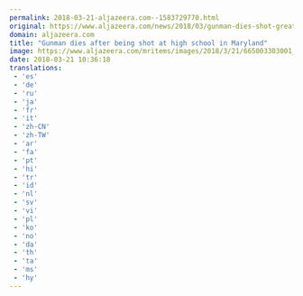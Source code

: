 ```yaml
---
permalink: 2018-03-21-aljazeera.com--1583729770.html
original: https://www.aljazeera.com/news/2018/03/gunman-dies-shot-great-mills-high-school-maryland-180321083904833.html
domain: aljazeera.com
title: "Gunman dies after being shot at high school in Maryland"
image: https://www.aljazeera.com/mritems/images/2018/3/21/665003303001_5755398960001_5755317619001-th.jpg
date: 2018-03-21 10:36:18
translations: 
 - 'es'
 - 'de'
 - 'ru'
 - 'ja'
 - 'fr'
 - 'it'
 - 'zh-CN'
 - 'zh-TW'
 - 'ar'
 - 'fa'
 - 'pt'
 - 'hi'
 - 'tr'
 - 'id'
 - 'nl'
 - 'sv'
 - 'vi'
 - 'pl'
 - 'ko'
 - 'no'
 - 'da'
 - 'th'
 - 'ta'
 - 'ms'
 - 'hy'
---
```


